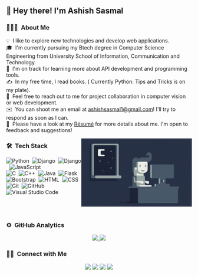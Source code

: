  <h2>👋 Hey there! I'm Ashish Sasmal</h2>

<!-- ## 👋 &nbsp;Hey there! I'm Ashish Sasmal -->

### 👨🏻‍💻 &nbsp;About Me

💡 &nbsp;I like to explore new technologies and develop web applications.\
🎓 &nbsp;I'm currently pursuing my Btech degree in Computer Science Engineering from University School of Information, Communication and Technology.\
🌱 &nbsp;I'm on track for learning more about API development and programming tools.\
✍️ &nbsp;In my free time, I read books. ( Currently Python: Tips and Tricks is on my plate).\
💬 &nbsp;Feel free to reach out to me for project collaboration in computer vision or web development.\
✉️ &nbsp;You can shoot me an email at ashishsasmal1@gmail.com! I'll try to respond as soon as I can.\
📄 &nbsp;Please have a look at my [Résumé](https://drive.google.com/file/d/1JsG7g_91cXjblTGQ_TwG1ASbVuwojznU/view?usp=sharing) for more details about me. I'm open to feedback and suggestions!

<img alt="Night Coding"  src="https://github.com/ashish1sasmal/ashish1sasmal/blob/main/Night-Coding.gif" align="right"/>

### 🛠 &nbsp;Tech Stack

![Python](https://img.shields.io/badge/-Python-05122A?style=flat&logo=python)&nbsp;
![Django](https://img.shields.io/badge/-Django-05122A?style=flat&logo=django&logoColor=092E20)&nbsp;
![Django](https://img.shields.io/badge/-Opencv-05122A?style=flat&logo=django&logoColor=092E20)&nbsp;
![JavaScript](https://img.shields.io/badge/-JavaScript-05122A?style=flat&logo=javascript)&nbsp;<br>
![C](https://img.shields.io/badge/-C-05122A?style=flat&logo=C&logoColor=A8B9CC)&nbsp;
![C++](https://img.shields.io/badge/-C++-05122A?style=flat&logo=C%2B%2B&logoColor=00599C)&nbsp;
![Java](https://img.shields.io/badge/-Java-05122A?style=flat&logo=Java&logoColor=FFA518)&nbsp;
![Flask](https://img.shields.io/badge/-Flask-05122A?style=flat&logo=flask)&nbsp;<br>
![Bootstrap](https://img.shields.io/badge/-Bootstrap-05122A?style=flat&logo=bootstrap&logoColor=563D7C)&nbsp;
![HTML](https://img.shields.io/badge/-HTML-05122A?style=flat&logo=HTML5)&nbsp;
![CSS](https://img.shields.io/badge/-CSS-05122A?style=flat&logo=CSS3&logoColor=1572B6)&nbsp;
![Git](https://img.shields.io/badge/-Git-05122A?style=flat&logo=git)&nbsp;
![GitHub](https://img.shields.io/badge/-GitHub-05122A?style=flat&logo=github)&nbsp;
![Visual Studio Code](https://img.shields.io/badge/-Visual%20Studio%20Code-05122A?style=flat&logo=visual-studio-code&logoColor=007ACC)&nbsp;

<br><br>
### ⚙️ &nbsp;GitHub Analytics

<p align="center">
<a href="https://github.com/ashish1sasmal">
  <img height="180em" src="https://github-readme-stats-eight-theta.vercel.app/api?username=ashish1sasmal&layout=compact&show_icons=true&theme=algolia&include_all_commits=true&count_private=true"/>
  <img height="180em" src="https://github-readme-stats-eight-theta.vercel.app/api/top-langs/?username=ashish1sasmal&layout=compact&langs_count=8&theme=algolia"/>
</a>
</p>

### 🤝🏻 &nbsp;Connect with Me

<p align="center">
<a href="https://www.linkedin.com/in/ashish-sasmal"><img src="https://img.shields.io/badge/-Ashish%20Sasmal-0077B5?style=flat&logo=Linkedin&logoColor=white"/></a>
<a href="mailto:ashishsasmal1@gmail.com"><img src="https://img.shields.io/badge/-ashishsasmal1@gmail.com-D14836?style=flat&logo=Gmail&logoColor=white"/></a>
<a href="https://www.facebook.com/ashish.sasmal.37"><img src="https://img.shields.io/badge/-@ashish.sasmal.37-1877F2?style=flat&logo=Facebook&logoColor=white"/></a>
<a href="https://twitter.com/AshishSasmal1"><img src="https://img.shields.io/badge/-@AshishSasmal1-1877F2?style=flat&logo=Twitter&logoColor=white"/></a>
</p>
